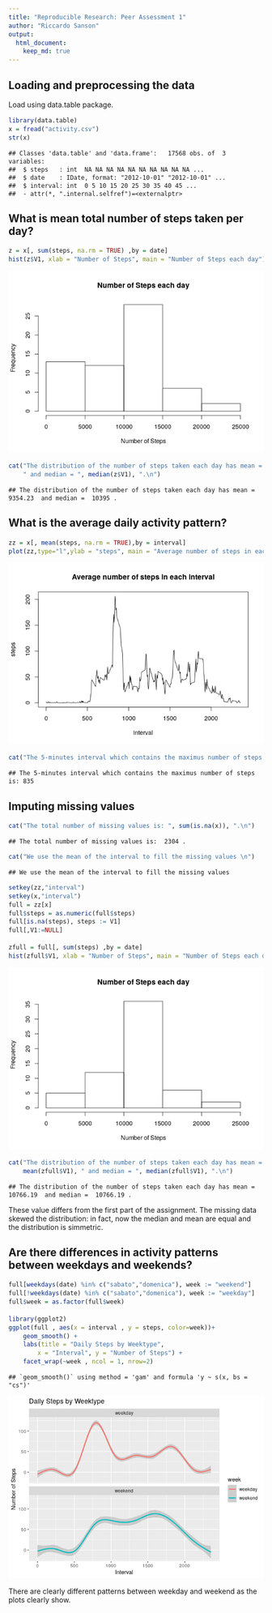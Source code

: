 ```yaml
---
title: "Reproducible Research: Peer Assessment 1"
author: "Riccardo Sanson"
output: 
  html_document:
    keep_md: true
---
```



## Loading and preprocessing the data
Load using data.table package.


```r
library(data.table)
x = fread("activity.csv")
str(x)
```

```
## Classes 'data.table' and 'data.frame':	17568 obs. of  3 variables:
##  $ steps   : int  NA NA NA NA NA NA NA NA NA NA ...
##  $ date    : IDate, format: "2012-10-01" "2012-10-01" ...
##  $ interval: int  0 5 10 15 20 25 30 35 40 45 ...
##  - attr(*, ".internal.selfref")=<externalptr>
```


## What is mean total number of steps taken per day?


```r
z = x[, sum(steps, na.rm = TRUE) ,by = date]
hist(z$V1, xlab = "Number of Steps", main = "Number of Steps each day")
```

![](report_files/figure-html/unnamed-chunk-2-1.png)<!-- -->

```r
cat("The distribution of the number of steps taken each day has mean = ", mean(z$V1),
	" and median = ", median(z$V1), ".\n")
```

```
## The distribution of the number of steps taken each day has mean =  9354.23  and median =  10395 .
```

## What is the average daily activity pattern?


```r
zz = x[, mean(steps, na.rm = TRUE),by = interval]
plot(zz,type="l",ylab = "steps", main = "Average number of steps in each interval")
```

![](report_files/figure-html/unnamed-chunk-3-1.png)<!-- -->

```r
cat("The 5-minutes interval which contains the maximus number of steps is:", x$interval[which.max(zz$V1)], "\n")
```

```
## The 5-minutes interval which contains the maximus number of steps is: 835
```

## Imputing missing values


```r
cat("The total number of missing values is: ", sum(is.na(x)), ".\n")
```

```
## The total number of missing values is:  2304 .
```

```r
cat("We use the mean of the interval to fill the missing values \n")
```

```
## We use the mean of the interval to fill the missing values
```

```r
setkey(zz,"interval")
setkey(x,"interval")
full = zz[x]
full$steps = as.numeric(full$steps)
full[is.na(steps), steps := V1]
full[,V1:=NULL]

zfull = full[, sum(steps) ,by = date]
hist(zfull$V1, xlab = "Number of Steps", main = "Number of Steps each day")
```

![](report_files/figure-html/unnamed-chunk-4-1.png)<!-- -->

```r
cat("The distribution of the number of steps taken each day has mean = ",
	mean(zfull$V1), " and median = ", median(zfull$V1), ".\n")
```

```
## The distribution of the number of steps taken each day has mean =  10766.19  and median =  10766.19 .
```
These value differs from the first part of the assignment. The missing data skewed the distribution: in fact, now the median and mean are equal and the distribution is simmetric.

## Are there differences in activity patterns between weekdays and weekends?


```r
full[weekdays(date) %in% c("sabato","domenica"), week := "weekend"]
full[!weekdays(date) %in% c("sabato","domenica"), week := "weekday"]
full$week = as.factor(full$week)

library(ggplot2)
ggplot(full , aes(x = interval , y = steps, color=week))+ 
	geom_smooth() + 
	labs(title = "Daily Steps by Weektype", 
		x = "Interval", y = "Number of Steps") + 
	facet_wrap(~week , ncol = 1, nrow=2)
```

```
## `geom_smooth()` using method = 'gam' and formula 'y ~ s(x, bs = "cs")'
```

![](report_files/figure-html/unnamed-chunk-5-1.png)<!-- -->

There are clearly different patterns between weekday and weekend as the plots clearly show.
